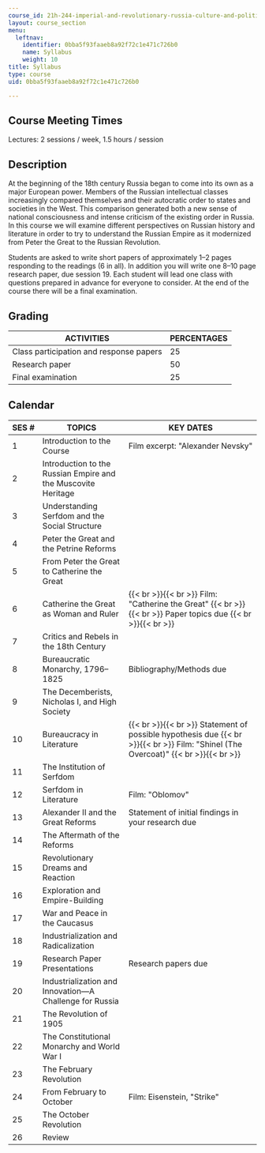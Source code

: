 ```yaml
---
course_id: 21h-244-imperial-and-revolutionary-russia-culture-and-politics-1700-1917-fall-2012
layout: course_section
menu:
  leftnav:
    identifier: 0bba5f93faaeb8a92f72c1e471c726b0
    name: Syllabus
    weight: 10
title: Syllabus
type: course
uid: 0bba5f93faaeb8a92f72c1e471c726b0

---
```


Course Meeting Times
--------------------

Lectures: 2 sessions / week, 1.5 hours / session

Description
-----------

At the beginning of the 18th century Russia began to come into its own as a major European power. Members of the Russian intellectual classes increasingly compared themselves and their autocratic order to states and societies in the West. This comparison generated both a new sense of national consciousness and intense criticism of the existing order in Russia. In this course we will examine different perspectives on Russian history and literature in order to try to understand the Russian Empire as it modernized from Peter the Great to the Russian Revolution.

Students are asked to write short papers of approximately 1–2 pages responding to the readings (6 in all). In addition you will write one 8–10 page research paper, due session 19. Each student will lead one class with questions prepared in advance for everyone to consider. At the end of the course there will be a final examination.

Grading
-------

| ACTIVITIES | PERCENTAGES |
| --- | --- |
| Class participation and response papers | 25 |
| Research paper | 50 |
| Final examination | 25 

Calendar
--------

| SES # | TOPICS | KEY DATES |
| --- | --- | --- |
| 1 | Introduction to the Course | Film excerpt: "Alexander Nevsky" |
| 2 | Introduction to the Russian Empire and the Muscovite Heritage | &nbsp; |
| 3 | Understanding Serfdom and the Social Structure | &nbsp; |
| 4 | Peter the Great and the Petrine Reforms | &nbsp; |
| 5 | From Peter the Great to Catherine the Great | &nbsp; |
| 6 | Catherine the Great as Woman and Ruler |  {{< br >}}{{< br >}} Film: "Catherine the Great" {{< br >}}{{< br >}} Paper topics due {{< br >}}{{< br >}}  |
| 7 | Critics and Rebels in the 18th Century | &nbsp; |
| 8 | Bureaucratic Monarchy, 1796–1825 | Bibliography/Methods due |
| 9 | The Decemberists, Nicholas I, and High Society | &nbsp; |
| 10 | Bureaucracy in Literature |  {{< br >}}{{< br >}} Statement of possible hypothesis due {{< br >}}{{< br >}} Film: "Shinel (The Overcoat)" {{< br >}}{{< br >}}  |
| 11 | The Institution of Serfdom | &nbsp; |
| 12 | Serfdom in Literature | Film: "Oblomov" |
| 13 | Alexander II and the Great Reforms | Statement of initial findings in your research due |
| 14 | The Aftermath of the Reforms | &nbsp; |
| 15 | Revolutionary Dreams and Reaction | &nbsp; |
| 16 | Exploration and Empire-Building | &nbsp; |
| 17 | War and Peace in the Caucasus | &nbsp; |
| 18 | Industrialization and Radicalization | &nbsp; |
| 19 | Research Paper Presentations | Research papers due |
| 20 | Industrialization and Innovation—A Challenge for Russia | &nbsp; |
| 21 | The Revolution of 1905 | &nbsp; |
| 22 | The Constitutional Monarchy and World War I | &nbsp; |
| 23 | The February Revolution | &nbsp; |
| 24 | From February to October | Film: Eisenstein, "Strike" |
| 25 | The October Revolution | &nbsp; |
| 26 | Review |